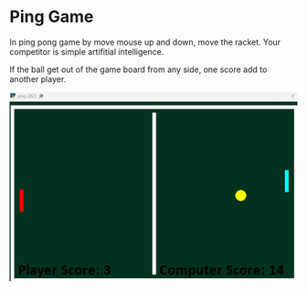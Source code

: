 # Ping Game
In ping pong game by move mouse up and down, move the racket.
Your competitor is simple artifitial intelligence.

If the ball get out of the game board from any side, one score add to another player.

![pingpong](https://raw.githubusercontent.com/Farokhlagha/PyGame/main/PyGame16_Breakout%2CPong/Pong/pingpong.png)

